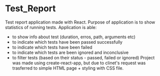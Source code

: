 # Test_Report
Test report application made with React. Purpose of application is to show statistics of running tests. Application is able:
- to show info about test (duration, erros, path, arguments etc)
- to indicate which tests have been passed successfully
- to indicate which tests have been failed
- to indicate which tests are been ignored and inconclusive
- to filter tests (based on their status - passed, failed or ignored)
Project was made using create-react-app, but due to clinet's request was trasferred to simple HTML page + styling with CSS file.
